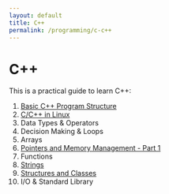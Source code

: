 ```yaml
---
layout: default
title: C++
permalink: /programming/c-c++
---
```


# C++

This is a practical guide to learn C++:

1. [Basic C++ Program Structure](/cstopics/programming/c-c++/1_basic_structure)
2. [C/C++ in Linux](/cstopics/programming/c-c++/2_c++_in_linux)
3. Data Types & Operators
4. Decision Making & Loops
5. Arrays
6. [Pointers and Memory Management - Part 1](https://github.com/cstopics/cstopics/blob/gh-pages/assets/notebooks/programming/c%2B%2B/06_Pointers_Memory_Management_1.ipynb)
7. Functions
8. [Strings](/cstopics/programming/c-c++/c_c++_in_linux)
9. [Structures and Classes](https://github.com/cstopics/cstopics/blob/gh-pages/assets/notebooks/programming/c%2B%2B/09_Structures_Classes.ipynb)
10. I/O & Standard Library
